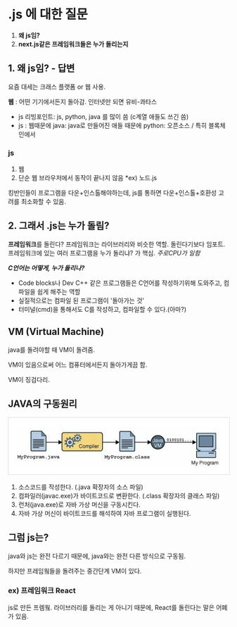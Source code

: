 # .js 에 대한 질문

1. **왜 js임?**
2. **next.js같은 프레임워크들은 누가 돌리는지**

## 1. 왜 js임? - 답변

요즘 대세는 크래스 플랫폼 or 웹 사용.

**웹** : 어떤 기기에서든지 돌아감. 인터넷만 되면 유비-콰타스

- js 리빙포인트: js, python, java 를 많이 씀 (c계열 애들도 쓰긴 씀)
- js : 웹때문에 java: java로 만들어진 애들 때문에 python: 오픈소스 / 특히 블록체인에서



### js

1. 웹
2. 단순 웹 브라우저에서 동작이 끝나지 않음 *ex) 노드.js

킹반인들이 프로그램을 다운+인스톨해야하는데, js를 통하면 다운+인스톨+호환성 고려를 최소화할 수 있음.



## 2. 그래서 .js는 누가 돌림?

**프레임워크**를 돌린다? 프레임워크는 라이브러리와 비슷한 역할. 돌린다기보다 임포트.
프레임워크에 있는 여러 프로그램을 누가 돌리냐? 가 핵심. *주로CPU가 일함*

***C언어는 어떻게, 누가 돌리나?***

- Code blocks나 Dev C++ 같은 프로그램들은 C언어를 작성하기위해 도와주고, 컴파일을 쉽게 해주는 역할
- 실질적으로는 컴파일 된 프로그램이 '돌아가는 것'
- 터미널(cmd)을 통해서도 C를 작성하고, 컴파일할 수 있다.(아마?)



## VM (Virtual Machine)

java를 돌려야할 때 VM이 돌려줌.

VM이 있음으로써 어느 컴퓨터에서든지 돌아가게끔 함.

VM이 징검다리.



## JAVA의 구동원리

![principle](./java_principle.jpg)

1. 소스코드를 작성한다. (.java 확장자의 소스 파일)
2. 컴파일러(javac.exe)가 바이트코드로 변환한다. (.class 확장자의 클래스 파일)
3. 런처(java.exe)로 자바 가상 머신을 구동시킨다.
4. 자바 가상 머신이 바이트코드를 해석하여 자바 프로그램이 실행된다.



## 그럼 js는?

java와 js는 완전 다르기 때문에, java와는 완전 다른 방식으로 구동됨.

하지만 프레임웤들을 돌려주는 중간단계 VM이 있다.

### ex) 프레임워크 React

js로 만든 프렘웤. 라이브러리를 돌리는 게 아니기 때문에, React를 돌린다는 말은 어폐가 있음.